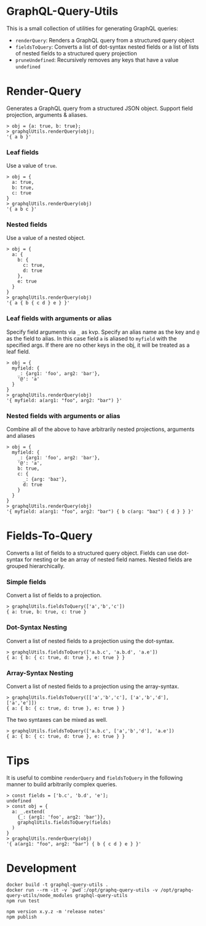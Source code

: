 # GraphQL-Query-Utils

This is a small collection of utilities for generating GraphQL queries:

*  `renderQuery`: Renders a GraphQL query from a structured query object
*  `fieldsToQuery`: Converts a list of dot-syntax nested fields or a list of lists of nested fields to a structured query projection
*  `pruneUndefined`: Recursively removes any keys that have a value `undefined`

# Render-Query

Generates a GraphQL query from a structured JSON object. Support field projection, arguments & aliases.

```
> obj = {a: true, b: true};
> graphqlUtils.renderQuery(obj);
'{ a b }'
```

### Leaf fields

Use a value of `true`.

```
> obj = {
  a: true,
  b: true,
  c: true
}
> graphqlUtils.renderQuery(obj)
'{ a b c }'
```

### Nested fields

Use a value of a nested object.

```
> obj = {
  a: {
    b: {
      c: true,
      d: true
    },
    e: true
  }
}
> graphqlUtils.renderQuery(obj)
'{ a { b { c d } e } }'
```

### Leaf fields with arguments or alias

Specify field arguments via `_` as kvp. Specify an alias name as the key and `@` as the field to alias. In this case field `a` is aliased to `myfield` with the specified args. If there are no other keys in the obj, it will be treated as a leaf field.

```
> obj = {
  myfield: {
    _: {arg1: 'foo', arg2: 'bar'},
    '@': 'a'
  }
}
> graphqlUtils.renderQuery(obj)
'{ myfield: a(arg1: "foo", arg2: "bar") }'
```

### Nested fields with arguments or alias

Combine all of the above to have arbitrarily nested projections, arguments and aliases

```
> obj = {
  myfield: {
    _: {arg1: 'foo', arg2: 'bar'},
    '@': 'a',
    b: true,
    c: {
      _: {arg: 'baz'},
      d: true
    }
  }
}
> graphqlUtils.renderQuery(obj)
'{ myfield: a(arg1: "foo", arg2: "bar") { b c(arg: "baz") { d } } }'
```


# Fields-To-Query

Converts a list of fields to a structured query object. Fields can use dot-syntax for nesting or be an array of nested field names. Nested fields are grouped hierarchically.

### Simple fields

Convert a list of fields to a projection.

```
> graphqlUtils.fieldsToQuery(['a','b','c'])
{ a: true, b: true, c: true }
```

### Dot-Syntax Nesting

Convert a list of nested fields to a projection using the dot-syntax.

```
> graphqlUtils.fieldsToQuery(['a.b.c', 'a.b.d', 'a.e'])
{ a: { b: { c: true, d: true }, e: true } }
```

### Array-Syntax Nesting

Convert a list of nested fields to a projection using the array-syntax.

```
> graphqlUtils.fieldsToQuery([['a','b','c'], ['a','b','d'], ['a','e']])
{ a: { b: { c: true, d: true }, e: true } }
```

The two syntaxes can be mixed as well.

```
> graphqlUtils.fieldsToQuery(['a.b.c', ['a','b','d'], 'a.e'])
{ a: { b: { c: true, d: true }, e: true } }
```


# Tips

It is useful to combine `renderQuery` and `fieldsToQuery` in the following manner to build arbitrarily complex queries.

```
> const fields = ['b.c', 'b.d', 'e'];
undefined
> const obj = {
  a: _.extend(
    {_: {arg1: 'foo', arg2: 'bar'}},
    graphqlUtils.fieldsToQuery(fields)
  )
}
> graphqlUtils.renderQuery(obj)
'{ a(arg1: "foo", arg2: "bar") { b { c d } e } }'
```


# Development

```
docker build -t graphql-query-utils .
docker run --rm -it -v `pwd`:/opt/graphq-query-utils -v /opt/graphq-query-utils/node_modules graphql-query-utils
npm run test

npm version x.y.z -m 'release notes'
npm publish
```

